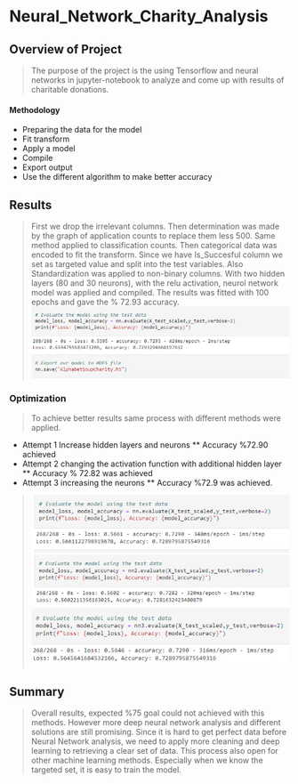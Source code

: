 # Neural_Network_Charity_Analysis
## Overview of Project
> The purpose of the project is the using Tensorflow and neural networks in jupyter-notebook to analyze and come up with results of charitable donations.
#### Methodology
* Preparing the data for the model
* Fit transform
* Apply a model
* Compile
* Export output
* Use the different algorithm to make better accuracy
## Results
> First we drop the irrelevant columns. Then determination was made by the graph of application counts to replace them less 500. Same method applied to classification counts. Then categorical data was encoded to fit the transform. Since we have Is_Succesful column we set as targeted value and split into the test variables. Also Standardization was applied to non-binary columns. With two hidden layers (80 and 30 neurons), with the relu activation, neurol network model was applied and compiled. The results was fitted with 100 epochs and gave the % 72.93 accuracy. <br/>
> ![Picture1](Resources/1.png)
### Optimization
> To achieve better results same process with different methods were applied.
* Attempt 1 Increase hidden layers and neurons 
** Accuracy %72.90 achieved
* Attempt 2 changing the activation function with additional hidden layer
** Accuracy % 72.82 was achieved
* Attempt 3 increasing the neurons
** Accuracy %72.9 was achieved. <br/>
>![Picture2](Resources/2.png) <br/>
>![Picture3](Resources/3.png) <br/>
>![Picture4](Resources/4.png) <br/>
## Summary 
> Overall results, expected %75 goal could not achieved with this methods. However more deep neural network analysis and different solutions are still promising. Since it is hard to get perfect data before Neural Network analysis, we need to apply more cleaning and deep learning to retrieving a clear set of data. This process also open for other machine learning methods. Especially when we know the targeted set, it is easy to train the model.
